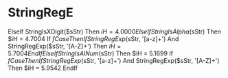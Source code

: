# StringRegE
 ElseIf StringIsXDigit($sStr) Then         $iH = 4.0000     ElseIf StringIsAlpha($sStr) Then         $iH = 4.7004         If $fCase Then             If StringRegExp($sStr, '[a-z]+') And StringRegExp($sStr, '[A-Z]+') Then $iH = 5.7004         EndIf     ElseIf StringIsAlNum($sStr) Then         $iH = 5.1699         If $fCase Then             If StringRegExp($sStr, '[a-z]+') And StringRegExp($sStr, '[A-Z]+') Then $iH = 5.9542         EndIf
